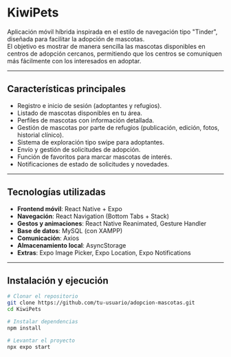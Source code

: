 # KiwiPets

Aplicación móvil híbrida inspirada en el estilo de navegación tipo "Tinder", diseñada para facilitar la adopción de mascotas.  
El objetivo es mostrar de manera sencilla las mascotas disponibles en centros de adopción cercanos, permitiendo que los centros se comuniquen más fácilmente con los interesados en adoptar.

---

## Características principales
- Registro e inicio de sesión (adoptantes y refugios).
- Listado de mascotas disponibles en tu área.
- Perfiles de mascotas con información detallada.
- Gestión de mascotas por parte de refugios (publicación, edición, fotos, historial clínico).
- Sistema de exploración tipo swipe para adoptantes.
- Envío y gestión de solicitudes de adopción.
- Función de favoritos para marcar mascotas de interés.
- Notificaciones de estado de solicitudes y novedades.

---

## Tecnologías utilizadas
- **Frontend móvil**: React Native + Expo  
- **Navegación**: React Navigation (Bottom Tabs + Stack)  
- **Gestos y animaciones**: React Native Reanimated, Gesture Handler  
- **Base de datos**: MySQL (con XAMPP)  
- **Comunicación**: Axios  
- **Almacenamiento local**: AsyncStorage  
- **Extras**: Expo Image Picker, Expo Location, Expo Notifications  

---

## Instalación y ejecución

```bash
# Clonar el repositorio
git clone https://github.com/tu-usuario/adopcion-mascotas.git
cd KiwiPets

# Instalar dependencias
npm install

# Levantar el proyecto
npx expo start

